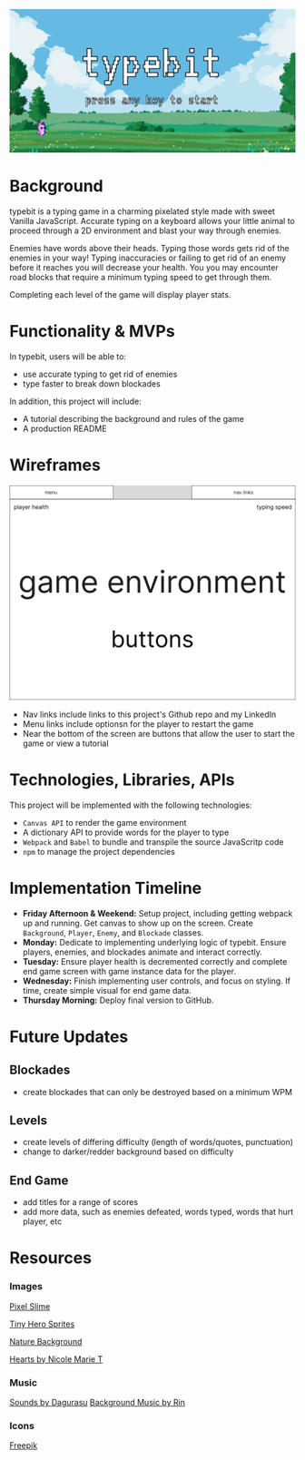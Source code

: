 ![typebit](typebit.png)
# Background
typebit is a typing game in a charming pixelated style made with sweet Vanilla JavaScript. Accurate typing on a keyboard allows your little animal to proceed through a 2D environment and blast your way through enemies.

Enemies have words above their heads. Typing those words gets rid of the enemies in your way! Typing inaccuracies or failing to get rid of an enemy before it reaches you will decrease your health. You you may encounter road blocks that require a minimum typing speed to get through them.

Completing each level of the game will display player stats.

# Functionality & MVPs
In typebit, users will be able to:

* use accurate typing to get rid of enemies
* type faster to break down blockades

In addition, this project will include:
* A tutorial describing the background and rules of the game
* A production README

# Wireframes
![typebit wireframe](docs/wireframe.png)

* Nav links include links to this project's Github repo and my LinkedIn
* Menu links include optionsn for the player to restart the game
* Near the bottom of the screen are buttons that allow the user to start the game or view a tutorial

# Technologies, Libraries, APIs
This project will be implemented with the following technologies:
* `Canvas API` to render the game environment
* A dictionary API to provide words for the player to type
* `Webpack` and `Babel` to bundle and transpile the source JavaScritp code
* `npm` to manage the project dependencies

# Implementation Timeline
* **Friday Afternoon & Weekend:** Setup project, including getting webpack up and running. Get canvas to show up on the screen. Create `Background`, `Player`, `Enemy`, and `Blockade` classes.
* **Monday:** Dedicate to implementing underlying logic of typebit. Ensure players, enemies, and blockades animate and interact correctly.
* **Tuesday:** Ensure player health is decremented correctly and complete end game screen with game instance data for the player.
* **Wednesday:** Finish implementing user controls, and focus on styling. If time, create simple visual for end game data.
* **Thursday Morning:** Deploy final version to GitHub.

# Future Updates
## Blockades
* create blockades that can only be destroyed based on a minimum WPM
## Levels
* create levels of differing difficulty (length of words/quotes, punctuation)
* change to darker/redder background based on difficulty
## End Game
* add titles for a range of scores
* add more data, such as enemies defeated, words typed, words that hurt player, etc

# Resources
### Images
[Pixel Slime](https://rvros.itch.io/pixel-art-animated-slime)

[Tiny Hero Sprites](https://craftpix.net/freebies/free-pixel-art-tiny-hero-sprites/)

[Nature Background](https://craftpix.net/freebies/free-nature-backgrounds-pixel-art/)

[Hearts by Nicole Marie T](https://nicolemariet.itch.io/pixel-heart-animation-32x32-16x16-freebie)

### Music
[Sounds by Dagurasu](https://dagurasusketch.itch.io/retrosounds)
[Background Music by Rin](https://pluslerin.itch.io/retro-rpg-bgms)

### Icons
[Freepik](https://www.flaticon.com/authors/freepik)
